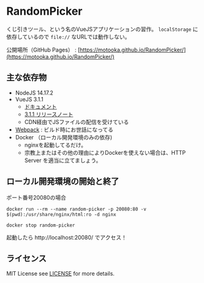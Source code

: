 # RandomPicker
くじ引きツール、という名のVueJSアプリケーションの習作。
`localStorage` に依存しているので `file://` なURLでは動作しない。

公開場所（GitHub Pages） : [https://motooka.github.io/RandomPicker/](https://motooka.github.io/RandomPicker/)

## 主な依存物
- NodeJS 14.17.2
- VueJS 3.1.1
	- [ドキュメント](https://v3.ja.vuejs.org/guide/introduction.html)
	- [3.1.1 リリースノート](https://github.com/vuejs/vue-next/blob/master/CHANGELOG.md#311-2021-06-07)
	- CDN経由でJSファイルの配信を受けている
- [Webpack](https://webpack.js.org/) : ビルド時にお世話になってる
- Docker （ローカル開発環境のみの依存)
	- nginxを起動してるだけ。
	- 宗教上またはその他の理由によりDockerを使えない場合は、HTTP Server を適当に立てましょう。

## ローカル開発環境の開始と終了
ポート番号20080の場合
```
docker run --rm --name random-picker -p 20080:80 -v $(pwd):/usr/share/nginx/html:ro -d nginx

docker stop random-picker
```
起動したら http://localhost:20080/ でアクセス！

## ライセンス
MIT License
see [LICENSE](./LICENSE) for more details.
